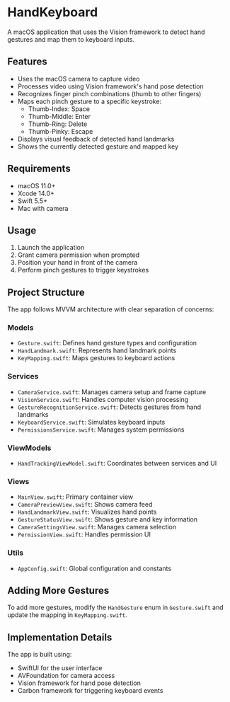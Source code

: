 # HandKeyboard

A macOS application that uses the Vision framework to detect hand gestures and map them to keyboard inputs.

## Features

- Uses the macOS camera to capture video
- Processes video using Vision framework's hand pose detection
- Recognizes finger pinch combinations (thumb to other fingers)
- Maps each pinch gesture to a specific keystroke:
  - Thumb-Index: Space
  - Thumb-Middle: Enter
  - Thumb-Ring: Delete
  - Thumb-Pinky: Escape
- Displays visual feedback of detected hand landmarks
- Shows the currently detected gesture and mapped key

## Requirements

- macOS 11.0+
- Xcode 14.0+
- Swift 5.5+
- Mac with camera

## Usage

1. Launch the application
2. Grant camera permission when prompted
3. Position your hand in front of the camera
4. Perform pinch gestures to trigger keystrokes

## Project Structure

The app follows MVVM architecture with clear separation of concerns:

### Models
- `Gesture.swift`: Defines hand gesture types and configuration
- `HandLandmark.swift`: Represents hand landmark points
- `KeyMapping.swift`: Maps gestures to keyboard actions

### Services
- `CameraService.swift`: Manages camera setup and frame capture
- `VisionService.swift`: Handles computer vision processing
- `GestureRecognitionService.swift`: Detects gestures from hand landmarks
- `KeyboardService.swift`: Simulates keyboard inputs
- `PermissionsService.swift`: Manages system permissions

### ViewModels
- `HandTrackingViewModel.swift`: Coordinates between services and UI

### Views
- `MainView.swift`: Primary container view
- `CameraPreviewView.swift`: Shows camera feed
- `HandLandmarkView.swift`: Visualizes hand points
- `GestureStatusView.swift`: Shows gesture and key information
- `CameraSettingsView.swift`: Manages camera selection
- `PermissionView.swift`: Handles permission UI

### Utils
- `AppConfig.swift`: Global configuration and constants

## Adding More Gestures

To add more gestures, modify the `HandGesture` enum in `Gesture.swift` and update the mapping in `KeyMapping.swift`.

## Implementation Details

The app is built using:
- SwiftUI for the user interface
- AVFoundation for camera access
- Vision framework for hand pose detection
- Carbon framework for triggering keyboard events